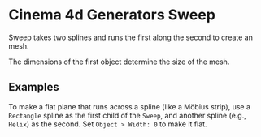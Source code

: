 # Cinema 4d Generators Sweep

Sweep takes two splines and runs the first along the second to create an mesh.

The dimensions of the first object determine the size of the mesh.

## Examples

To make a flat plane that runs across a spline (like a Möbius strip), use a `Rectangle` spline as the first child of the `Sweep`, and another spline (e.g., `Helix`) as the second. Set `Object > Width: 0` to make it flat.
